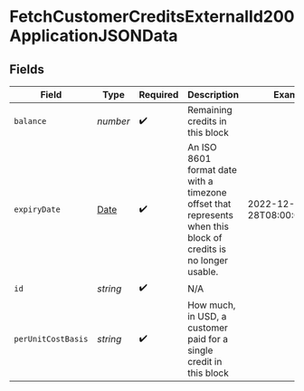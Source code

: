 # FetchCustomerCreditsExternalId200ApplicationJSONData


## Fields

| Field                                                                                                          | Type                                                                                                           | Required                                                                                                       | Description                                                                                                    | Example                                                                                                        |
| -------------------------------------------------------------------------------------------------------------- | -------------------------------------------------------------------------------------------------------------- | -------------------------------------------------------------------------------------------------------------- | -------------------------------------------------------------------------------------------------------------- | -------------------------------------------------------------------------------------------------------------- |
| `balance`                                                                                                      | *number*                                                                                                       | :heavy_check_mark:                                                                                             | Remaining credits in this block                                                                                |                                                                                                                |
| `expiryDate`                                                                                                   | [Date](https://developer.mozilla.org/en-US/docs/Web/JavaScript/Reference/Global_Objects/Date)                  | :heavy_check_mark:                                                                                             | An ISO 8601 format date with a timezone offset that represents when this block of credits is no longer usable. | 2022-12-28T08:00:00+00:00                                                                                      |
| `id`                                                                                                           | *string*                                                                                                       | :heavy_check_mark:                                                                                             | N/A                                                                                                            |                                                                                                                |
| `perUnitCostBasis`                                                                                             | *string*                                                                                                       | :heavy_check_mark:                                                                                             | How much, in USD, a customer paid for a single credit in this block                                            |                                                                                                                |